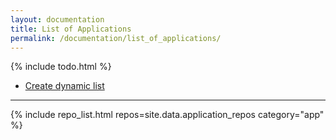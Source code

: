 ```yaml
---
layout: documentation
title: List of Applications
permalink: /documentation/list_of_applications/
---
```


{% include todo.html %}

* [Create dynamic list](https://github.com/Caleydo/website/issues/71)

---


{% include repo_list.html repos=site.data.application_repos category="app" %}